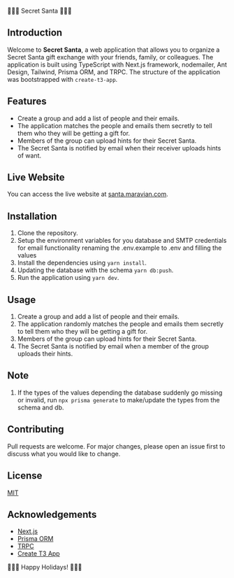 🎅🎁🎄 Secret Santa 🎄🎁🎅

## Introduction
Welcome to **Secret Santa**, a web application that allows you to organize a Secret Santa gift exchange with your friends, family, or colleagues. The application is built using TypeScript with Next.js framework, nodemailer, Ant Design, Tailwind, Prisma ORM, and TRPC.
The structure of the application was bootstrapped with `create-t3-app`.

## Features
- Create a group and add a list of people and their emails.
- The application matches the people and emails them secretly to tell them who they will be getting a gift for.
- Members of the group can upload hints for their Secret Santa.
- The Secret Santa is notified by email when their receiver uploads hints of want.

## Live Website
You can access the live website at [santa.maravian.com](https://santa.maravian.com).

## Installation
1. Clone the repository.
2. Setup the environment variables for you database and SMTP credentials for email functionality renaming the .env.example to .env and filling the values
2. Install the dependencies using `yarn install`.
3. Updating the database with the schema `yarn db:push`.
4. Run the application using `yarn dev`.

## Usage
1. Create a group and add a list of people and their emails.
2. The application randomly matches the people and emails them secretly to tell them who they will be getting a gift for.
3. Members of the group can upload hints for their Secret Santa.
4. The Secret Santa is notified by email when a member of the group uploads their hints.

## Note
1. If the types of the values depending the database suddenly go missing or invalid, run `npx prisma generate` to make/update the types from the schema and db.

## Contributing
Pull requests are welcome. For major changes, please open an issue first to discuss what you would like to change.

## License
[MIT](https://choosealicense.com/licenses/mit/)

## Acknowledgements
- [Next.js](https://nextjs.org/)
- [Prisma ORM](https://www.prisma.io/)
- [TRPC](https://trpc.io/)
- [Create T3 App](https://create.t3.gg/)

🎁🎄🎅 Happy Holidays! 🎅🎄🎁
